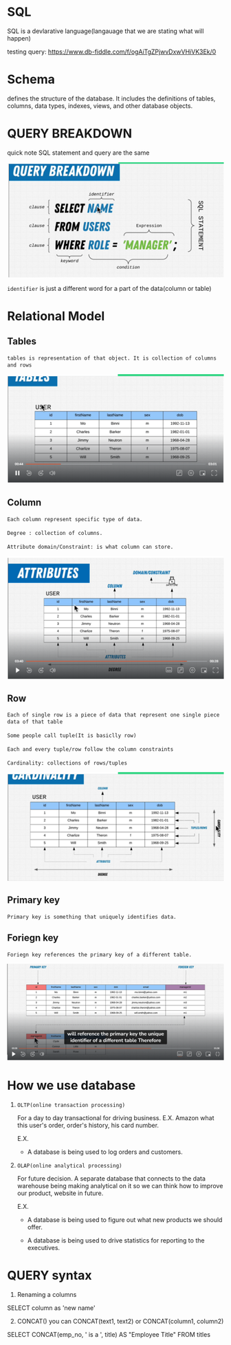 # SQL

SQL is a devlarative language(langauage that we are stating what will happen)

testing query: https://www.db-fiddle.com/f/ogAiTgZPjwvDxwVHiVK3Ek/0

# Schema
defines the structure of the database. It includes the definitions of tables, columns, data types, indexes, views, and other database objects.

# QUERY BREAKDOWN
quick note SQL statement and query are the same

![QUERY](<query breakdown.png>)

`identifier` is just a different word for a part of the data(column or table)

# Relational Model

## Tables

    tables is representation of that object. It is collection of columns and rows
![Tables](table.png)

## Column

    Each column represent specific type of data.

    Degree : collection of columns.

    Attribute domain/Constraint: is what column can store.
![Column](Columns.png)

## Row

    Each of single row is a piece of data that represent one single piece data of that table

    Some people call tuple(It is basiclly row)

    Each and every tuple/row follow the column constraints

    Cardinality: collections of rows/tuples
![Row](Rows.png)


## Primary key

    Primary key is something that uniquely identifies data.

## Foriegn key

    Foriegn key references the primary key of a different table.

![alt text](key.png)

# How we use database

1) `OLTP(online transaction processing)`

    For a day to day transactional for driving business. E.X. Amazon what this user's order, order's history, his card number.

    E.X.
    
    - A database is being used to log orders and customers.

2) `OLAP(online analytical processing)`

    For future decision. A separate database that connects to the data warehouse being making analytical on it so we can think how to improve our product, website in future.

    E.X.

    - A database is being used to figure out what new products we should offer.

    - A database is being used to drive statistics for reporting to the executives.

# QUERY syntax

1) Renaming a columns

SELECT column as 'new name'

2) CONCAT() you can CONCAT(text1, text2) or CONCAT(column1, column2)

SELECT CONCAT(emp_no, ' is a ', title) AS "Employee Title" FROM titles
